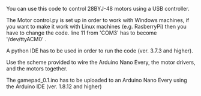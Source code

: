You can use this code to control 28BYJ-48 motors using a USB controller. 

The Motor control.py is set up in order to work with Windows machines, if you want to make it work with Linux machines (e.g. RasberryPi) then you have to change the code.
line 11 from 'COM3' has to become '/dev/ttyACM0' .

A python IDE has to be used in order to run the code (ver. 3.7.3 and higher).

Use the scheme provided to wire the Arduino Nano Every, the motor drivers, and the motors together.

The gamepad_0.1.ino has to be uploaded to an Arduino Nano Every using the Arduino IDE (ver. 1.8.12 and higher)
